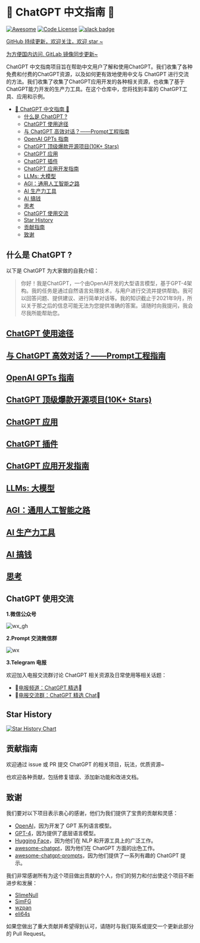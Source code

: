 # 🤖 ChatGPT 中文指南 🤖

[![Awesome](https://awesome.re/badge.svg)](https://awesome.re) 
[![Code License](https://img.shields.io/badge/License-MIT-green.svg)](https://github.com/yzfly/awesome-chatgpt-zh/blob/main/LICENSE)
[![slack badge](https://img.shields.io/badge/Telegrem-join-blueviolet?logo=telegrem&amp)](https://t.me/AwesomeChatGPT)

[GitHub 持续更新，欢迎关注，欢迎 star ~](https://github.com/yzfly/awesome-chatgpt-zh)

[为方便国内访问, GitLab 镜像同步更新~](https://gitlab.com/awesomeai/awesome-chatgpt-zh)


ChatGPT 中文指南项目旨在帮助中文用户了解和使用ChatGPT。我们收集了各种免费和付费的ChatGPT资源，以及如何更有效地使用中文与 ChatGPT 进行交流的方法。我们收集了收集了ChatGPT应用开发的各种相关资源，也收集了基于 ChatGPT能力开发的生产力工具。在这个仓库中，您将找到丰富的 ChatGPT工具、应用和示例。

- [🤖 ChatGPT 中文指南 🤖](#-chatgpt-中文指南-)
  - [什么是 ChatGPT ?](#什么是-chatgpt-)
  - [ChatGPT 使用途径](#chatgpt-使用途径)
  - [与 ChatGPT 高效对话？——Prompt工程指南](#与-chatgpt-高效对话prompt工程指南)
  - [OpenAI GPTs 指南](#openai-gpts-指南)
  - [ChatGPT 顶级爆款开源项目(10K+ Stars)](#chatgpt-顶级爆款开源项目10k-stars)
  - [ChatGPT 应用](#chatgpt-应用)
  - [ChatGPT 插件](#chatgpt-插件)
  - [ChatGPT 应用开发指南](#chatgpt-应用开发指南)
  - [LLMs: 大模型](#llms-大模型)
  - [AGI：通用人工智能之路](#agi通用人工智能之路)
  - [AI 生产力工具](#ai-生产力工具)
  - [AI 搞钱](#ai-搞钱)
  - [思考](#思考)
  - [ChatGPT 使用交流](#chatgpt-使用交流)
  - [Star History](#star-history)
  - [贡献指南](#贡献指南)
  - [致谢](#致谢)

## 什么是 ChatGPT ?

以下是 ChatGPT 为大家做的自我介绍：

> 你好！我是ChatGPT，一个由OpenAI开发的大型语言模型，基于GPT-4架构。我的任务是通过自然语言处理技术，与用户进行交流并提供帮助。我可以回答问题、提供建议、进行简单对话等。我的知识截止于2021年9月，所以关于那之后的信息可能无法为您提供准确的答案。请随时向我提问，我会尽我所能帮助您。

## [ChatGPT 使用途径](docs/ChatGPT_access.md)
## [与 ChatGPT 高效对话？——Prompt工程指南](docs/ChatGPT_prompts.md)
## [OpenAI GPTs 指南](https://github.com/EmbraceAGI/Awesome-AI-GPTs)
## [ChatGPT 顶级爆款开源项目(10K+ Stars)](docs/ChatGPT_Top_Project.md)
## [ChatGPT 应用](docs/ChatGPT_tools.md)
## [ChatGPT 插件](docs/ChatGPT_plugins.md)
## [ChatGPT 应用开发指南](docs/ChatGPT_dev.md)
## [LLMs: 大模型](docs/LLMs.md)
## [AGI：通用人工智能之路](docs/AGI.md)
## [AI 生产力工具](docs/AI_tools.md)
## [AI 搞钱](docs/AI_money.md)
## [思考](docs/thinking.md)


## ChatGPT 使用交流

**1.微信公众号**

![wx_gh](imgs/qrcode_for_wx_gh.jpg)

**2.Prompt 交流微信群**

![wx](https://raw.githubusercontent.com/yzfly/wonderful-prompts/main/imgs/wx_tmp.jpg)

**3.Telegram 电报**

欢迎加入电报交流群讨论 ChatGPT 相关资源及日常使用等相关话题：

- 🚀[电报频道：ChatGPT 精选](https://t.me/AwesomeChatGPT)🚀
- 🚀[电报交流群：ChatGPT 精选 Chat](https://t.me/+cBIhxVSwABg4Y2M5)🚀

## Star History

[![Star History Chart](https://api.star-history.com/svg?repos=yzfly/awesome-chatgpt-zh&type=Date)](https://star-history.com/#yzfly/awesome-chatgpt-zh&Date)


## 贡献指南

欢迎通过 issue 或 PR 提交 ChatGPT 的相关项目，玩法，优质资源~

也欢迎各种贡献，包括修复错误、添加新功能和改进文档。

## 致谢

我们要对以下项目表示衷心的感谢，他们为我们提供了宝贵的贡献和灵感：

- [OpenAI](https://www.openai.com/)，因为开发了 GPT 系列语言模型。
- [GPT-4](https://github.com/openai/gpt-4)，因为提供了底层语言模型。
- [Hugging Face](https://huggingface.co/)，因为他们在 NLP 和开源工具上的广泛工作。
- [awesome-chatgpt](https://github.com/OpenMindClub/awesome-chatgpt)，因为他们在 ChatGPT 方面的出色工作。
- [awesome-chatgpt-prompts](https://github.com/f/awesome-chatgpt-prompt)，因为他们提供了一系列有趣的 ChatGPT 提示。


我们非常感谢所有为这个项目做出贡献的个人，你们的努力和付出使这个项目不断进步和发展：

- [SlimeNull](https://github.com/SlimeNull)
- [SimFG](https://github.com/SimFG)
- [wzpan](https://github.com/wzpan)
- [eli64s](https://github.com/eli64s)

如果您做出了重大贡献并希望得到认可，请随时与我们联系或提交一个更新此部分的 Pull Request。
